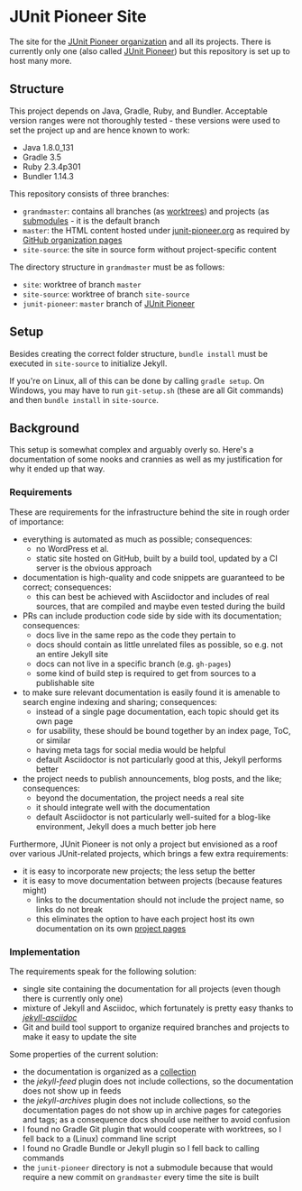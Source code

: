 # JUnit Pioneer Site

The site for the [JUnit Pioneer organization][pioneer-org] and all its projects.
There is currently only one (also called [JUnit Pioneer][pioneer]) but this repository is set up to host many more.

[pioneer-org]: https://github.com/junit-pioneer
[pioneer]: https://github.com/junit-pioneer/junit-pioneer


## Structure

This project depends on Java, Gradle, Ruby, and Bundler.
Acceptable version ranges were not thoroughly tested - these versions were used to set the project up and are hence known to work:

* Java 1.8.0_131
* Gradle 3.5
* Ruby 2.3.4p301
* Bundler 1.14.3

This repository consists of three branches:

* `grandmaster`: contains all branches (as [worktrees][git-worktree]) and projects (as [submodules][git-submodule] - it is the default branch
* `master`: the HTML content hosted under [junit-pioneer.org](http://junit-pioneer.org) as required by [GitHub organization pages][gh-org-pages]
* `site-source`: the site in source form without project-specific content

The directory structure in `grandmaster` must be as follows:

* `site`: worktree of branch `master`
* `site-source`: worktree of branch `site-source`
* `junit-pioneer`: `master` branch of [JUnit Pioneer][Pioneer]

[git-worktree]: https://git-scm.com/docs/git-worktree
[git-submodule]: https://git-scm.com/docs/git-submodule
[gh-org-pages]: https://help.github.com/articles/user-organization-and-project-pages/#user--organization-pages


## Setup

Besides creating the correct folder structure, `bundle install` must be executed in `site-source` to initialize Jekyll.

If you're on Linux, all of this can be done by calling `gradle setup`.
On Windows, you may have to run `git-setup.sh` (these are all Git commands) and then `bundle install` in `site-source`.


## Background

This setup is somewhat complex and arguably overly so.
Here's a documentation of some nooks and crannies as well as my justification for why it ended up that way.

### Requirements

These are requirements for the infrastructure behind the site in rough order of importance:

* everything is automated as much as possible; consequences:
    * no WordPress et al.
    * static site hosted on GitHub, built by a build tool, updated by a CI server is the obvious approach
* documentation is high-quality and code snippets are guaranteed to be correct; consequences:
    * this can best be achieved with Asciidoctor and includes of real sources, that are compiled and maybe even tested during the build
* PRs can include production code side by side with its documentation; consequences:
    * docs live in the same repo as the code they pertain to
    * docs should contain as little unrelated files as possible, so e.g. not an entire Jekyll site
    * docs can not live in a specific branch (e.g. `gh-pages`)
    * some kind of build step is required to get from sources to a publishable site
* to make sure relevant documentation is easily found it is amenable to search engine indexing and sharing; consequences:
    * instead of a single page documentation, each topic should get its own page
    * for usability, these should be bound together by an index page, ToC, or similar
    * having meta tags for social media would be helpful
    * default Asciidoctor is not particularly good at this, Jekyll performs better
* the project needs to publish announcements, blog posts, and the like; consequences:
    * beyond the documentation, the project needs a real site
    * it should integrate well with the documentation
    * default Asciidoctor is not particularly well-suited for a blog-like environment, Jekyll does a much better job here

Furthermore, JUnit Pioneer is not only a project but envisioned as a roof over various JUnit-related projects, which brings a few extra requirements:

* it is easy to incorporate new projects; the less setup the better
* it is easy to move documentation between projects (because features might)
    * links to the documentation should not include the project name, so links do not break
    * this eliminates the option to have each project host its own documentation on its own [project pages][gh-project-pages]

[gh-project-pages]: https://help.github.com/articles/user-organization-and-project-pages/#project-pages

### Implementation

The requirements speak for the following solution:

* single site containing the documentation for all projects (even though there is currently only one)
* mixture of Jekyll and Asciidoc, which fortunately is pretty easy thanks to _[jekyll-asciidoc]_
* Git and build tool support to organize required branches and projects to make it easy to update the site

Some properties of the current solution:

* the documentation is organized as a [collection][jekyll-collections]
* the _jekyll-feed_ plugin does not include collections, so the documentation does not show up in feeds
* the _jekyll-archives_ plugin does not include collections, so the documentation pages do not show up in archive pages for categories and tags; as a consequence docs should use neither to avoid confusion
* I found no Gradle Git plugin that would cooperate with worktrees, so I fell back to a (Linux) command line script
* I found no Gradle Bundle or Jekyll plugin so I fell back to calling commands
* the `junit-pioneer` directory is not a submodule because that would require a new commit on `grandmaster` every time the site is built

[jekyll-asciidoc]: https://github.com/asciidoctor/jekyll-asciidoc
[jekyll-collections]: https://jekyllrb.com/docs/collections/
